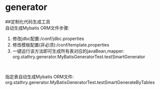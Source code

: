 # generator
##定制化代码生成工具<br/>
自动生成Mybatis ORM文件步骤:
1) 修改jdbc配置:/conf/jdbc.properties
2) 修改模板配置(非必须):/conf/template.properties
3) 一键运行该方法即可生成所有表对应的javaBean,mapper:
org.stathry.generator.MyBatisGeneratorTest.testSmartGenerator
<br/>

指定表自动生成Mybatis ORM文件:
org.stathry.generator.MyBatisGeneratorTest.testSmartGenerateByTables
